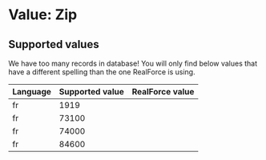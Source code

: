 # Value: Zip

## Supported values

We have too many records in database!
You will only find below values that have a different spelling than the one RealForce is using.

| Language | Supported value | RealForce value |
| :--- | :--- | :--- |
| fr | 1919 |  |
| fr | 73100 |  |
| fr | 74000 |  |
| fr | 84600 |  |
